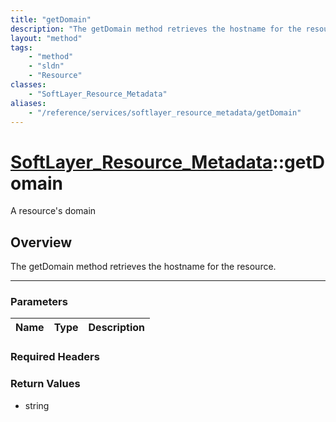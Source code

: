 ```yaml
---
title: "getDomain"
description: "The getDomain method retrieves the hostname for the resource."
layout: "method"
tags:
    - "method"
    - "sldn"
    - "Resource"
classes:
    - "SoftLayer_Resource_Metadata"
aliases:
    - "/reference/services/softlayer_resource_metadata/getDomain"
---
```

# [SoftLayer_Resource_Metadata](/reference/services/SoftLayer_Resource_Metadata)::getDomain


A resource's domain


## Overview 
The getDomain method retrieves the hostname for the resource.

-----

### Parameters 
|Name | Type | Description |
| --- | --- | --- |


### Required Headers


### Return Values
* string




